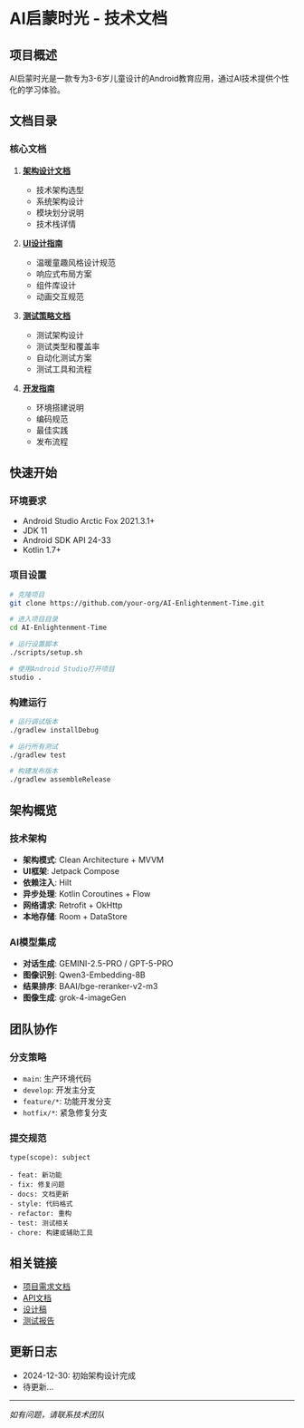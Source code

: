 # AI启蒙时光 - 技术文档

## 项目概述
AI启蒙时光是一款专为3-6岁儿童设计的Android教育应用，通过AI技术提供个性化的学习体验。

## 文档目录

### 核心文档
1. **[架构设计文档](./architecture-design.md)**
   - 技术架构选型
   - 系统架构设计
   - 模块划分说明
   - 技术栈详情

2. **[UI设计指南](./ui-design-guide.md)**
   - 温暖童趣风格设计规范
   - 响应式布局方案
   - 组件库设计
   - 动画交互规范

3. **[测试策略文档](./test-strategy.md)**
   - 测试架构设计
   - 测试类型和覆盖率
   - 自动化测试方案
   - 测试工具和流程

4. **[开发指南](./development-guide.md)**
   - 环境搭建说明
   - 编码规范
   - 最佳实践
   - 发布流程

## 快速开始

### 环境要求
- Android Studio Arctic Fox 2021.3.1+
- JDK 11
- Android SDK API 24-33
- Kotlin 1.7+

### 项目设置
```bash
# 克隆项目
git clone https://github.com/your-org/AI-Enlightenment-Time.git

# 进入项目目录
cd AI-Enlightenment-Time

# 运行设置脚本
./scripts/setup.sh

# 使用Android Studio打开项目
studio .
```

### 构建运行
```bash
# 运行调试版本
./gradlew installDebug

# 运行所有测试
./gradlew test

# 构建发布版本
./gradlew assembleRelease
```

## 架构概览

### 技术架构
- **架构模式**: Clean Architecture + MVVM
- **UI框架**: Jetpack Compose
- **依赖注入**: Hilt
- **异步处理**: Kotlin Coroutines + Flow
- **网络请求**: Retrofit + OkHttp
- **本地存储**: Room + DataStore

### AI模型集成
- **对话生成**: GEMINI-2.5-PRO / GPT-5-PRO
- **图像识别**: Qwen3-Embedding-8B
- **结果排序**: BAAI/bge-reranker-v2-m3
- **图像生成**: grok-4-imageGen

## 团队协作

### 分支策略
- `main`: 生产环境代码
- `develop`: 开发主分支
- `feature/*`: 功能开发分支
- `hotfix/*`: 紧急修复分支

### 提交规范
```
type(scope): subject

- feat: 新功能
- fix: 修复问题
- docs: 文档更新
- style: 代码格式
- refactor: 重构
- test: 测试相关
- chore: 构建或辅助工具
```

## 相关链接
- [项目需求文档](../README.md)
- [API文档](./api-docs/)
- [设计稿](./design/)
- [测试报告](./test-reports/)

## 更新日志
- 2024-12-30: 初始架构设计完成
- 待更新...

---

*如有问题，请联系技术团队*
